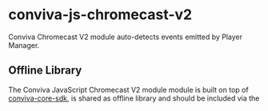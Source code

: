 # conviva-js-chromecast-v2
Conviva Chromecast V2 module auto-detects events emitted by Player Manager.

## Offline Library
The Conviva JavaScript Chromecast V2 module module is built on top of <a href="https://github.com/Conviva/conviva-js-coresdk">conviva-core-sdk</a>, is shared as offline library and should be included via the <script> tag in the application.

``` 
<script type="text/javascript" src="<PATH>/conviva-core-sdk.js"></script>
<script type="text/javascript" src="<PATH>/conviva-chromecast-v2module.js"></script>
```

## Note:
* Refer https://community.conviva.com/ for integration guidelines.